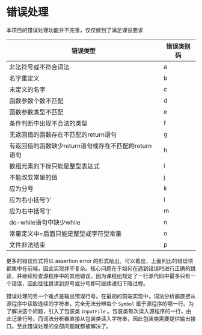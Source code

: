 # 错误处理

本项目的错误处理功能并不完善，仅仅做到了满足课设要求

| 错误类型                                             | 错误类别码 |
| ---------------------------------------------------- | ---------- |
| 非法符号或不符合词法                                 | a          |
| 名字重定义                                           | b          |
| 未定义的名字                                         | c          |
| 函数参数个数不匹配                                   | d          |
| 函数参数类型不匹配                                   | e          |
| 条件判断中出现不合法的类型                           | f          |
| 无返回值的函数存在不匹配的return语句                 | g          |
| 有返回值的函数缺少return语句或存在不匹配的return语句 | h          |
| 数组元素的下标只能是整型表达式                       | i          |
| 不能改变常量的值                                     | j          |
| 应为分号                                             | k          |
| 应为右小括号’)’                                      | l          |
| 应为右中括号’]’                                      | m          |
| do-while语句中缺少while                              | n          |
| 常量定义中=后面只能是整型或字符型常量                | o          |
| 文件非法结束                                         | p          |

更多的错误形式将以 assertion error 的形式给出。可以看出，上面列出的错误项都集中在前端，因此实现并不复杂。核心问题在于如何在遇到错误时进行正确的跳读，并继续检查源程序中的其他错误。因为课程组规定了一行源代码中最多只有一个错误，因此往往跳读到逗号或分号即可继续递归下降过程。

错误处理的另一个难点是输出错误行号。在最初的前端实现中，词法分析器直接从源程序中读取连续的字符串，完全无法分辨每个 `Symbol` 属于源程序的哪一行。为了解决这个问题，引入了包装类 `InputFile` 。包装类每次读入源程序的一行，由此记录行号。而词法分析器直接从包装类读入字符串，因此包装类需要提供输出接口。至此错误处理的全部问题就都被解决了。